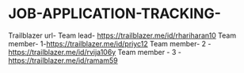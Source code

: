 # JOB-APPLICATION-TRACKING-

Trailblazer url-
Team lead- https://trailblazer.me/id/rhariharan10
Team member- 1-https://trailblazer.me/id/priyc12
Team member- 2 -https://trailblazer.me/id/rvija106y
Team member - 3 -https://trailblazer.me/id/ramam59
